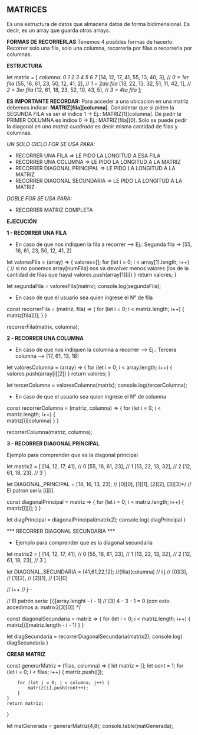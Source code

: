 ## MATRICES

Es una estructura de datos que almacena datos de forma bidimensional. Es decir, es un array que guarda otros arrays.

**FORMAS DE RECORRERLAS**
Tenemos 4 posibles formas de hacerlo: Recorrer solo una fila, solo una columna, recorrerla por filas o recorrerla por columnas.

**ESTRUCTURA**

let matrix = [
*columna:  0   1   2   3   4   5   6   7*
          [14, 12, 17, 41, 55, 13, 40, 3], // *0  = 1er fila*
          [55, 16, 61, 23, 50, 12, 41, 2], // *1  = 2da fila*
          [13, 22, 13, 32, 51, 11, 42, 1], // *2  = 3er fila*
          [12, 61, 18, 23, 52, 10, 43, 5], // *3  = 4ta fila*
];

**ES IMPORTANTE RECORDAR:**
 Para acceder a una ubicacion en una matriz debemos indicar: **MATRIZ[fila][columna]**.
 Considerar que si piden la SEGUNDA FILA va ser el indice 1 -> Ej.: MATRIZ[1][columna].
 De pedir la PRIMER COLUMNA es indice 0 -> Ej.: MATRIZ[fila][0].
 Solo se puede pedir la diagonal _en una matriz cuadrada_ es decir misma cantidad de filas y columnas.

*UN SOLO CICLO FOR SE USA PARA:*
- RECORRER UNA FILA => LE PIDO LA LONGITUD A ESA FILA
- RECORRER UNA COLUMNA => LE PIDO LA LONGITUD A LA MATRIZ
- RECORRER DIAGONAL PRINCIPAL => LE PIDO LA LONGITUD A LA MATRIZ
- RECORRER DIAGONAL SECUNDARIA => LE PIDO LA LONGITUD A LA MATRIZ

*DOBLE FOR SE USA PARA:*
- RECORRER MATRIZ COMPLETA


**EJECUCIÓN**

**1 - RECORRER UNA FILA**

- En caso de que nos indiquen la fila a recorrer --> Ej.: Segunda fila -> [55, 16, 61, 23, 50, 12, 41, 2]

let valoresFila = (array) => {
    valores=[];
    for (let i = 0; i < array[1].length; i++) { // si no ponemos array[numFila] nos va devolver menos valores (los de la cantidad de filas que haya)
        valores.push(array[1][i])
    }
    return valores;
}

let segundaFila = valoresFila(matrix);
console.log(segundaFila);

- En caso de que el usuario sea quien ingrese el N° de fila

const recorrerFila = (matriz, fila) => {
    for (let i = 0; i < matriz.length; i++) {       
        matriz[fila][i];
    }
}

recorrerFila(matrix, columna);

**2 - RECORRER UNA COLUMNA**

- En caso de que nos indiquen la columna a recorrer --> Ej.: Tercera columna --> [17, 61, 13, 18]

let valoresColumna = (array) => {
    for (let i = 0; i < array.length; i++) {
        valores.push(array[i][2])
    }
    return valores;
}

let tercerColumna = valoresColumna(matrix);
console.log(tercerColumna);

- En caso de que el usuario sea quien ingrese el N° de columna

const recorrerColumna = (matriz, columna) => {
    for (let i = 0; i < matriz.length; i++) {       
        matriz[i][columna]
    }
}

recorrerColumna(matriz, columna);

**3 - RECORRER DIAGONAL PRINCIPAL**

Ejemplo para comprender que es la diagonal principal

let matrix2 = [
    [14, 12, 17, 41], // 0
    [55, 16, 61, 23], // 1
    [13, 22, 13, 32], // 2
    [12, 61, 18, 23], // 3
]

let DIAGONAL_PRINCIPAL = [14,     16,     13,     23]; 
//                      [0][0], [1][1], [2][2], [3][3]*/
// El patron sería [i][i].

const diagonalPrincipal = matriz => {
    for (let i = 0; i < matriz.length; i++) { 
        matriz[i][i];
    }
}

let diagPrincipal = diagonalPrincipal(matrix2);
console.log( diagPrincipal )

*** RECORRER DIAGONAL SECUNDARIA ***

- Ejemplo para comprender que es la diagonal secundaria

let matrix2 = [
    [14, 12, 17, 41], // 0
    [55, 16, 61, 23], // 1
    [13, 22, 13, 32], // 2
    [12, 61, 18, 23], // 3
]

let DIAGONAL_SECUNDARIA = [41,61,22,12];
//(fila)(columna)
//  i  j
// [0][3],   
// [1][2],
// [2][1],
// [3][0]

// i++
// j--

// El patrón sería: [i][array.lenght - i - 1] 
//                  [3]          4   - 3 - 1  = 0 (con esto accedimos a: matrix2[3][0])
*/

const diagonalSecundaria = matriz => {
    for (let i = 0; i < matriz.length; i++) {      
        matriz[i][matriz.length - i - 1]
    }
}

let diagSecundaria = recorrerDiagonalSecundaria(matrix2);
console.log( diagSecundaria )

**CREAR MATRIZ**

const generarMatriz = (filas, columna) => {
    let matriz = [];
    let cont = 1;
    for (let i = 0; i < filas; i++) {
        matriz.push([]);
     
        for (let j = 0; j < columna; j++) {
            matriz[i].push(cont++);
        }
    }
    return matriz;
}

let matGenerada = generarMatriz(4,8);
console.table(matGenerada);